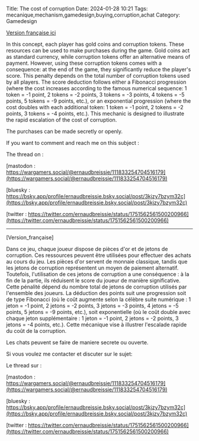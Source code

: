 Title: The cost of corruption
Date: 2024-01-28 10:21
Tags: mecanique,mechanism,gamedesign,buying,corruption,achat
Category: Gamedesign


[Version française ici](#Version_française)

In this concept, each player has gold coins and corruption tokens. These resources can be used to make purchases during the game. Gold coins act as standard currency, while corruption tokens offer an alternative means of payment. However, using these corruption tokens comes with a consequence: at the end of the game, they significantly reduce the player's score. This penalty depends on the total number of corruption tokens used by all players. The score deduction follows either a Fibonacci progression (where the cost increases according to the famous numerical sequence: 1 token = -1 point, 2 tokens = -2 points, 3 tokens = -3 points, 4 tokens = -5 points, 5 tokens = -9 points, etc.), or an exponential progression (where the cost doubles with each additional token: 1 token = -1 point, 2 tokens = -2 points, 3 tokens = -4 points, etc.). This mechanic is designed to illustrate the rapid escalation of the cost of corruption.

The purchases can be made secretly or openly.

If you want to comment and reach me on this subject :

The thread on :

[mastodon : https://wargamers.social/@ernaudbreissie/111833254704516179](https://wargamers.social/@ernaudbreissie/111833254704516179)


[bluesky : https://bsky.app/profile/ernaudbreissie.bsky.social/post/3kjzy7bzym32c](https://bsky.app/profile/ernaudbreissie.bsky.social/post/3kjzy7bzym32c)


[twitter : https://twitter.com/ernaudbreissie/status/1751562561500200966](https://twitter.com/ernaudbreissie/status/1751562561500200966)

__________________



[Version_française]



Dans ce jeu, chaque joueur dispose de pièces d'or et de jetons de corruption. Ces ressources peuvent être utilisées pour effectuer des achats au cours du jeu. Les pièces d'or servent de monnaie classique, tandis que les jetons de corruption représentent un moyen de paiement alternatif. Toutefois, l'utilisation de ces jetons de corruption a une conséquence : à la fin de la partie, ils réduisent le score du joueur de manière significative. Cette pénalité dépend du nombre total de jetons de corruption utilisés par l'ensemble des joueurs. La déduction des points suit une progression soit de type Fibonacci (où le coût augmente selon la célèbre suite numérique : 1 jeton = -1 point, 2 jetons = -2 points, 3 jetons = -3 points, 4 jetons = -5 points, 5 jetons = -9 points, etc.), soit exponentielle (où le coût double avec chaque jeton supplémentaire : 1 jeton = -1 point, 2 jetons = -2 points, 3 jetons = -4 points, etc.). Cette mécanique vise à illustrer l'escalade rapide du coût de la corruption.

Les chats peuvent se faire de maniere secrete ou ouverte.



Si vous voulez me contacter et discuter sur le sujet:

Le thread sur :



[mastodon : https://wargamers.social/@ernaudbreissie/111833254704516179](https://wargamers.social/@ernaudbreissie/111833254704516179)


[bluesky : https://bsky.app/profile/ernaudbreissie.bsky.social/post/3kjzy7bzym32c](https://bsky.app/profile/ernaudbreissie.bsky.social/post/3kjzy7bzym32c)


[twitter : https://twitter.com/ernaudbreissie/status/1751562561500200966](https://twitter.com/ernaudbreissie/status/1751562561500200966)

